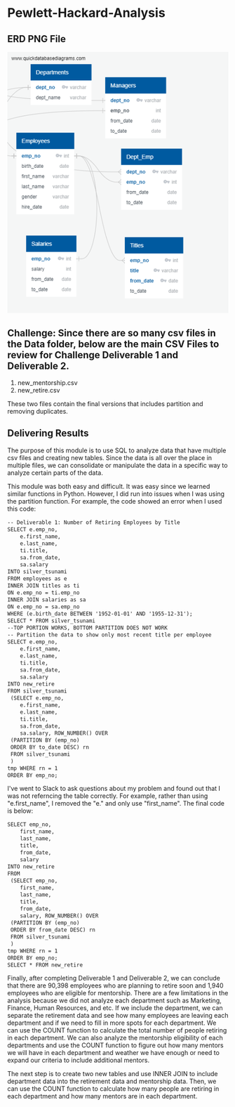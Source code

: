 # Pewlett-Hackard-Analysis

## ERD PNG File
![ERD Image Mapping Out Database](EmployeeDB.png)

## Challenge: Since there are so many csv files in the Data folder, below are the main CSV Files to review for Challenge Deliverable 1 and Deliverable 2.
1) new_mentorship.csv
2) new_retire.csv

These two files contain the final versions that includes partition and removing duplicates.

## Delivering Results
The purpose of this module is to use SQL to analyze data that have multiple csv files and creating new tables. Since the data is all over the place in multiple files, we can consolidate or manipulate the data in a specific way to analyze certain parts of the data.

This module was both easy and difficult. It was easy since we learned similar functions in Python. However, I did run into issues when I was using the partition function. For example, the code showed an error when I used this code:

```
-- Deliverable 1: Number of Retiring Employees by Title
SELECT e.emp_no,
	e.first_name,
	e.last_name,
	ti.title,
	sa.from_date,
	sa.salary
INTO silver_tsunami
FROM employees as e
INNER JOIN titles as ti
ON e.emp_no = ti.emp_no
INNER JOIN salaries as sa
ON e.emp_no = sa.emp_no
WHERE (e.birth_date BETWEEN '1952-01-01' AND '1955-12-31');
SELECT * FROM silver_tsunami
--TOP PORTION WORKS, BOTTOM PARTITION DOES NOT WORK
-- Partition the data to show only most recent title per employee
SELECT e.emp_no,
	e.first_name,
	e.last_name,
	ti.title,
	sa.from_date,
	sa.salary
INTO new_retire
FROM silver_tsunami
 (SELECT e.emp_no,
	e.first_name,
	e.last_name,
	ti.title,
	sa.from_date,
	sa.salary, ROW_NUMBER() OVER
 (PARTITION BY (emp_no)
 ORDER BY to_date DESC) rn
 FROM silver_tsunami
 ) 
tmp WHERE rn = 1
ORDER BY emp_no;
```
I've went to Slack to ask questions about my problem and found out that I was not referncing the table correctly. For example, rather than using "e.first_name", I removed the "e." and only use "first_name". The final code is below:

```
SELECT emp_no,
	first_name,
	last_name,
	title,
	from_date,
	salary
INTO new_retire
FROM
 (SELECT emp_no,
	first_name,
	last_name,
	title,
	from_date,
	salary, ROW_NUMBER() OVER
 (PARTITION BY (emp_no)
 ORDER BY from_date DESC) rn
 FROM silver_tsunami
 ) 
tmp WHERE rn = 1
ORDER BY emp_no;
SELECT * FROM new_retire
```

Finally, after completing Deliverable 1 and Deliverable 2, we can conclude that there are 90,398 employees who are planning to retire soon and 1,940 employees who are eligible for mentorship. There are a few limitations in the analysis because we did not analyze each department such as Marketing, Finance, Human Resources, and etc. If we include the department, we can separate the retirement data and see how many employees are leaving each department and if we need to fill in more spots for each department. We can use the COUNT function to calculate the total number of people retiring in each department. We can also analyze the mentorship eligibility of each departments and use the COUNT function to figure out how many mentors we will have in each department and weather we have enough or need to expand our criteria to include additional mentors.

The next step is to create two new tables and use INNER JOIN to include department data into the retirement data and mentorship data. Then, we can use the COUNT function to calculate how many people are retiring in each department and how many mentors are in each department.
